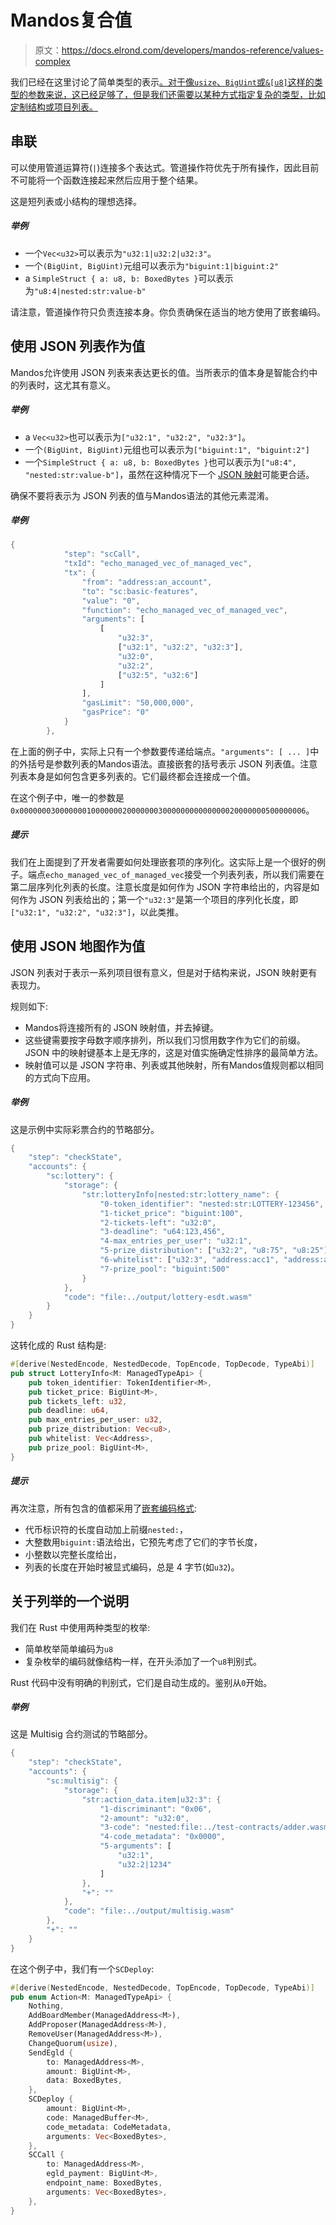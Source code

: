 # Mandos复合值

> 原文：<https://docs.elrond.com/developers/mandos-reference/values-complex>

 我们已经在这里讨论了简单类型的表示[。对于像`usize`、`BigUint`或`&[u8]`这样的类型的参数来说，这已经足够了，但是我们还需要以某种方式指定复杂的类型，比如定制结构或项目列表。](/developers/mandos-reference/values-simple)

## **串联**

可以使用管道运算符(`|`)连接多个表达式。管道操作符优先于所有操作，因此目前不可能将一个函数连接起来然后应用于整个结果。

这是短列表或小结构的理想选择。

##### 举例

*   一个`Vec<u32>`可以表示为`"u32:1|u32:2|u32:3"`。
*   一个`(BigUint, BigUint)`元组可以表示为`"biguint:1|biguint:2"`
*   a `SimpleStruct { a: u8, b: BoxedBytes }`可以表示为`"u8:4|nested:str:value-b"`

请注意，管道操作符只负责连接本身。你负责确保在适当的地方使用了嵌套编码。

## **使用 JSON 列表作为值**

Mandos允许使用 JSON 列表来表达更长的值。当所表示的值本身是智能合约中的列表时，这尤其有意义。

##### 举例

*   a `Vec<u32>`也可以表示为`["u32:1", "u32:2", "u32:3"]`。
*   一个`(BigUint, BigUint)`元组也可以表示为`["biguint:1", "biguint:2"]`
*   一个`SimpleStruct { a: u8, b: BoxedBytes }`也可以表示为`["u8:4", "nested:str:value-b"]`，虽然在这种情况下一个 [JSON 映射](#using-json-maps-as-values)可能更合适。

确保不要将表示为 JSON 列表的值与Mandos语法的其他元素混淆。

##### 举例

```rust
{
            "step": "scCall",
            "txId": "echo_managed_vec_of_managed_vec",
            "tx": {
                "from": "address:an_account",
                "to": "sc:basic-features",
                "value": "0",
                "function": "echo_managed_vec_of_managed_vec",
                "arguments": [
                    [
                        "u32:3",
                        ["u32:1", "u32:2", "u32:3"],
                        "u32:0",
                        "u32:2",
                        ["u32:5", "u32:6"]
                    ]
                ],
                "gasLimit": "50,000,000",
                "gasPrice": "0"
            }
        }, 
```

在上面的例子中，实际上只有一个参数要传递给端点。`"arguments": [ ... ]`中的外括号是参数列表的Mandos语法。直接嵌套的括号表示 JSON 列表值。注意列表本身是如何包含更多列表的。它们最终都会连接成一个值。

在这个例子中，唯一的参数是`0x0000000300000001000000020000000300000000000000020000000500000006`。

##### 提示

我们在上面提到了开发者需要如何处理嵌套项的序列化。这实际上是一个很好的例子。端点`echo_managed_vec_of_managed_vec`接受一个列表列表，所以我们需要在第二层序列化列表的长度。注意长度是如何作为 JSON 字符串给出的，内容是如何作为 JSON 列表给出的；第一个`"u32:3"`是第一个项目的序列化长度，即`["u32:1", "u32:2", "u32:3"]`，以此类推。

## **使用 JSON 地图作为值**

JSON 列表对于表示一系列项目很有意义，但是对于结构来说，JSON 映射更有表现力。

规则如下:

*   Mandos将连接所有的 JSON 映射值，并去掉键。
*   这些键需要按字母数字顺序排列，所以我们习惯用数字作为它们的前缀。JSON 中的映射键基本上是无序的，这是对值实施确定性排序的最简单方法。
*   映射值可以是 JSON 字符串、列表或其他映射，所有Mandos值规则都以相同的方式向下应用。

##### 举例

这是示例中实际彩票合约的节略部分。

```rust
{
    "step": "checkState",
    "accounts": {
        "sc:lottery": {
            "storage": {
                "str:lotteryInfo|nested:str:lottery_name": {
                    "0-token_identifier": "nested:str:LOTTERY-123456",
                    "1-ticket_price": "biguint:100",
                    "2-tickets-left": "u32:0",
                    "3-deadline": "u64:123,456",
                    "4-max_entries_per_user": "u32:1",
                    "5-prize_distribution": ["u32:2", "u8:75", "u8:25"],
                    "6-whitelist": ["u32:3", "address:acc1", "address:acc2", "address:acc3"],
                    "7-prize_pool": "biguint:500"
                }
            },
            "code": "file:../output/lottery-esdt.wasm"
        }
    }
} 
```

这转化成的 Rust 结构是:

```rust
#[derive(NestedEncode, NestedDecode, TopEncode, TopDecode, TypeAbi)]
pub struct LotteryInfo<M: ManagedTypeApi> {
    pub token_identifier: TokenIdentifier<M>,
    pub ticket_price: BigUint<M>,
    pub tickets_left: u32,
    pub deadline: u64,
    pub max_entries_per_user: u32,
    pub prize_distribution: Vec<u8>,
    pub whitelist: Vec<Address>,
    pub prize_pool: BigUint<M>,
} 
```

##### 提示

再次注意，所有包含的值都采用了[嵌套编码格式](/developers/developer-reference/elrond-serialization-format#the-concept-of-top-level-vs-nested-objects):

*   代币标识符的长度自动加上前缀`nested:`，
*   大整数用`biguint:`语法给出，它预先考虑了它们的字节长度，
*   小整数以完整长度给出，
*   列表的长度在开始时被显式编码，总是 4 字节(如`u32`)。

## **关于列举的一个说明**

我们在 Rust 中使用两种类型的枚举:

*   简单枚举简单编码为`u8`
*   复杂枚举的编码就像结构一样，在开头添加了一个`u8`判别式。

Rust 代码中没有明确的判别式，它们是自动生成的。鉴别从`0`开始。

##### 举例

这是 Multisig 合约测试的节略部分。

```rust
{
    "step": "checkState",
    "accounts": {
        "sc:multisig": {
            "storage": {
                "str:action_data.item|u32:3": {
                    "1-discriminant": "0x06",
                    "2-amount": "u32:0",
                    "3-code": "nested:file:../test-contracts/adder.wasm",
                    "4-code_metadata": "0x0000",
                    "5-arguments": [
                        "u32:1",
                        "u32:2|1234"
                    ]
                },
                "+": ""
            },
            "code": "file:../output/multisig.wasm"
        },
        "+": ""
    }
} 
```

在这个例子中，我们有一个`SCDeploy`:

```rust
#[derive(NestedEncode, NestedDecode, TopEncode, TopDecode, TypeAbi)]
pub enum Action<M: ManagedTypeApi> {
    Nothing,
    AddBoardMember(ManagedAddress<M>),
    AddProposer(ManagedAddress<M>),
    RemoveUser(ManagedAddress<M>),
    ChangeQuorum(usize),
    SendEgld {
        to: ManagedAddress<M>,
        amount: BigUint<M>,
        data: BoxedBytes,
    },
    SCDeploy {
        amount: BigUint<M>,
        code: ManagedBuffer<M>,
        code_metadata: CodeMetadata,
        arguments: Vec<BoxedBytes>,
    },
    SCCall {
        to: ManagedAddress<M>,
        egld_payment: BigUint<M>,
        endpoint_name: BoxedBytes,
        arguments: Vec<BoxedBytes>,
    },
} 
```